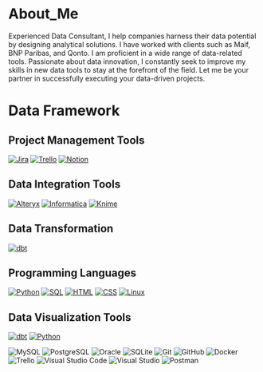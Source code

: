 # About_Me

Experienced Data Consultant, I help companies harness their data potential by designing analytical solutions. I have worked with clients such as Maif, BNP Paribas, and Qonto. I am proficient in a wide range of data-related tools. Passionate about data innovation, I constantly seek to improve my skills in new data tools to stay at the forefront of the field. Let me be your partner in successfully executing your data-driven projects.

# Data Framework 



## Project Management Tools
[![Jira](https://img.shields.io/static/v1?style=for-the-badge&message=Jira&color=0052CC&logo=Jira&logoColor=FFFFFF&label=)](https://www.atlassian.com/software/jira)
[![Trello](https://img.shields.io/static/v1?style=for-the-badge&message=Trello&color=0052CC&logo=Trello&logoColor=FFFFFF&label=)](https://trello.com/)
[![Notion](https://img.shields.io/static/v1?style=for-the-badge&message=Notion&color=000000&logo=Notion&logoColor=FFFFFF&label=)](https://www.notion.so/)


## Data Integration Tools
[![Alteryx](https://img.shields.io/static/v1?style=for-the-badge&message=Alteryx&color=276DC3&logo=Alteryx&logoColor=FFFFFF&label=)](https://www.alteryx.com/)
[![Informatica](https://img.shields.io/static/v1?style=for-the-badge&message=Informatica&color=FF4C00&logo=Informatica&logoColor=FFFFFF&label=)](https://www.informatica.com/)
[![Knime](https://img.shields.io/static/v1?style=for-the-badge&message=Knime&color=FFEC00&logo=Knime&logoColor=000000&label=)](https://www.knime.com/)

## Data Transformation

[![dbt](https://img.shields.io/static/v1?style=for-the-badge&message=dbt&color=FF694B&logo=dbt&logoColor=FFFFFF&label=)](https://www.getdbt.com/)

## Programming Languages

[![Python](https://img.shields.io/static/v1?style=for-the-badge&message=Python&color=3776AB&logo=Python&logoColor=FFFFFF&label=)](https://www.python.org/)
[![SQL](https://img.shields.io/static/v1?style=for-the-badge&message=SQL&color=4479A1&logo=MySQL&logoColor=FFFFFF&label=)](https://www.mysql.com/)
[![HTML](https://img.shields.io/static/v1?style=for-the-badge&message=HTML&color=E34F26&logo=HTML5&logoColor=FFFFFF&label=)](https://developer.mozilla.org/en-US/docs/Web/HTML)
[![CSS](https://img.shields.io/static/v1?style=for-the-badge&message=CSS&color=1572B6&logo=CSS3&logoColor=FFFFFF&label=)](https://developer.mozilla.org/en-US/docs/Web/CSS)
[![Linux](https://img.shields.io/static/v1?style=for-the-badge&message=Linux&color=FCC624&logo=Linux&logoColor=000000&label=)](https://www.kernel.org/)

## Data Visualization Tools





[![dbt](https://img.shields.io/static/v1?style=for-the-badge&message=dbt%20v1.5.0&color=FF694B&logo=dbt&logoColor=FFFFFF&label=)](https://www.getdbt.com/)
[![Python](https://img.shields.io/badge/python-3.8%2B-blue?style=for-the-badge&logo=python&logoColor=white)](https://www.python.org/)


![MySQL](https://img.shields.io/badge/MySQL-%234479A1.svg?style=for-the-badge&logo=mysql&logoColor=white)
![PostgreSQL](https://img.shields.io/badge/PostgreSQL-%23336791.svg?style=for-the-badge&logo=postgresql&logoColor=white)
![Oracle](https://img.shields.io/badge/Oracle-%23F80000.svg?style=for-the-badge&logo=oracle&logoColor=white)
![SQLite](https://img.shields.io/badge/SQLite-%23003B57.svg?style=for-the-badge&logo=sqlite&logoColor=white)
![Git](https://img.shields.io/badge/Git-%23F05032.svg?style=for-the-badge&logo=git&logoColor=white)
![GitHub](https://img.shields.io/badge/GitHub-%23121011.svg?style=for-the-badge&logo=github&logoColor=white)
![Docker](https://img.shields.io/badge/Docker-%230db7ed.svg?style=for-the-badge&logo=docker&logoColor=white)
![Trello](https://img.shields.io/badge/Trello-%23026AA7.svg?style=for-the-badge&logo=trello&logoColor=white)
![Visual Studio Code](https://img.shields.io/badge/Visual%20Studio%20Code-%23007ACC.svg?style=for-the-badge&logo=visual-studio-code&logoColor=white)
![Visual Studio](https://img.shields.io/badge/Visual%20Studio-%235C2D91.svg?style=for-the-badge&logo=visual-studio&logoColor=white)
![Postman](https://img.shields.io/badge/Postman-%23FF6C37.svg?style=for-the-badge&logo=postman&logoColor=white)

